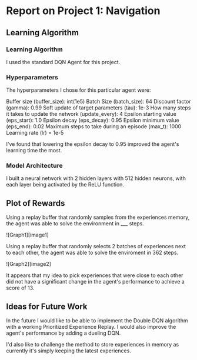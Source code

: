 # Report on Project 1: Navigation

## Learning Algorithm

### Learning Algorithm

I used the standard DQN Agent for this project.

### Hyperparameters

The hyperparameters I chose for this particular agent were:

Buffer size (buffer_size): int(1e5)
Batch Size (batch_size): 64
Discount factor (gamma): 0.99
Soft update of target parameters (tau): 1e-3
How many steps it takes to update the network (update_every): 4
Epsilon starting value (eps_start): 1.0
Epsilon decay (eps_decay): 0.95
Epsilon minimum value (eps_end): 0.02
Maximum steps to take during an episode (max_t): 1000
Learning rate (lr) = 1e-5

I've found that lowering the epsilon decay to 0.95 improved the agent's learning time the most.

### Model Architecture

I built a neural network with 2 hidden layers with 512 hidden neurons, with each layer being activated by the ReLU function.

## Plot of Rewards

Using a replay buffer that randomly samples from the experiences memory, the agent was able to solve the environment in ___ steps.

![Graph1][image1]

Using a replay buffer that randomly selects 2 batches of experiences next to each other, the agent was able to solve the enviroment in 362 steps.

![Graph2][image2]

It appears that my idea to pick experiences that were close to each other did not have a significant change in the agent's performance to achieve a score of 13.

## Ideas for Future Work

In the future I would like to be able to implement the Double DQN algorithm with a working Prioritized Experience Replay. I would also improve the agent's performance by adding a dueling DQN.

I'd also like to challenge the method to store experiences in memory as currently it's simply keeping the latest experiences.






